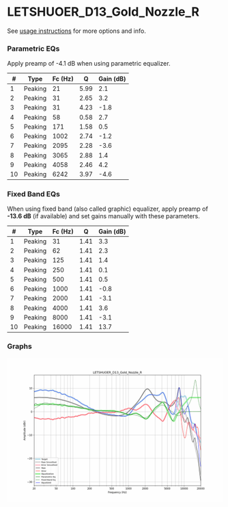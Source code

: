 # LETSHUOER_D13_Gold_Nozzle_R
See [usage instructions](https://github.com/jaakkopasanen/AutoEq#usage) for more options and info.

### Parametric EQs
Apply preamp of -4.1 dB when using parametric equalizer.

|   # | Type    |   Fc (Hz) |    Q |   Gain (dB) |
|-----|---------|-----------|------|-------------|
|   1 | Peaking |        21 | 5.99 |         2.1 |
|   2 | Peaking |        31 | 2.65 |         3.2 |
|   3 | Peaking |        31 | 4.23 |        -1.8 |
|   4 | Peaking |        58 | 0.58 |         2.7 |
|   5 | Peaking |       171 | 1.58 |         0.5 |
|   6 | Peaking |      1002 | 2.74 |        -1.2 |
|   7 | Peaking |      2095 | 2.28 |        -3.6 |
|   8 | Peaking |      3065 | 2.88 |         1.4 |
|   9 | Peaking |      4058 | 2.46 |         4.2 |
|  10 | Peaking |      6242 | 3.97 |        -4.6 |

### Fixed Band EQs
When using fixed band (also called graphic) equalizer, apply preamp of **-13.6 dB** (if available) and set gains manually with these parameters.

|   # | Type    |   Fc (Hz) |    Q |   Gain (dB) |
|-----|---------|-----------|------|-------------|
|   1 | Peaking |        31 | 1.41 |         3.3 |
|   2 | Peaking |        62 | 1.41 |         2.3 |
|   3 | Peaking |       125 | 1.41 |         1.4 |
|   4 | Peaking |       250 | 1.41 |         0.1 |
|   5 | Peaking |       500 | 1.41 |         0.5 |
|   6 | Peaking |      1000 | 1.41 |        -0.8 |
|   7 | Peaking |      2000 | 1.41 |        -3.1 |
|   8 | Peaking |      4000 | 1.41 |         3.6 |
|   9 | Peaking |      8000 | 1.41 |        -3.1 |
|  10 | Peaking |     16000 | 1.41 |        13.7 |

### Graphs
![](./LETSHUOER_D13_Gold_Nozzle_R.png)
